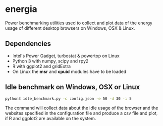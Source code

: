 # energia

Power benchmarking utilities used to collect and plot data of the energy usage of different desktop browsers on Windows, OSX & Linux.

## Dependencies

* Intel's Power Gadget, turbostat & powertop on Linux
* Python 3 with numpy, scipy and rpy2
* R with ggplot2 and gridExtra
* On Linux the **msr** and **cpuid** modules have to be loaded

## Idle benchmark on Windows, OSX or Linux

```bash
python3 idle_benchmark.py -c config.json -e 50 -d 30 -i 5
```

The command will collect data about the idle usage of the browser and the websites specified in the configuration file and produce a csv file and plot, if R and ggplot2 are available on the system.
